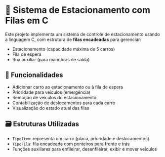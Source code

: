 # 🚗 Sistema de Estacionamento com Filas em C

Este projeto implementa um sistema de controle de estacionamento usando a linguagem C, com estrutura de **filas encadeadas** para gerenciar:

- Estacionamento (capacidade máxima de 5 carros)
- Fila de espera
- Rua auxiliar (para manobras de saída)

## 🧠 Funcionalidades

- Adicionar carro ao estacionamento ou à fila de espera
- Prioridade para veículos (emergência)
- Remoção de veículos do estacionamento
- Contabilização de deslocamentos para cada carro
- Visualização do estado atual das filas

## 🗃️ Estruturas Utilizadas

- `TipoItem`: representa um carro (placa, prioridade e deslocamentos)
- `TipoFila`: fila encadeada com ponteiros para frente e trás
- Funções auxiliares para enfileirar, desenfileirar, exibir e mover veículos

